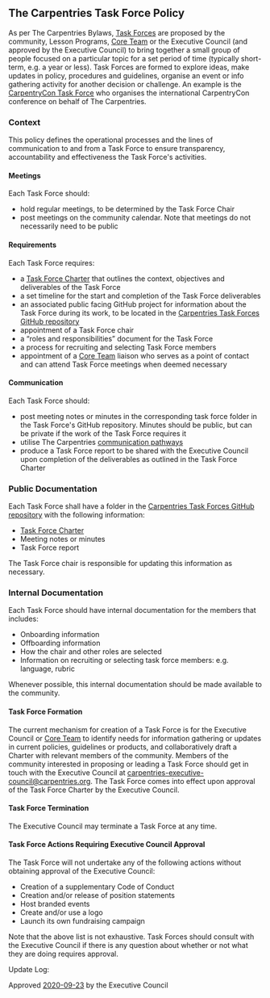 ## The Carpentries Task Force Policy

As per The Carpentries Bylaws,
[Task Forces](https://docs.carpentries.org/topic_folders/governance/bylaws.html#committees-and-task-forces) 
are proposed by the community, Lesson Programs, [Core Team](https://carpentries.org/team/) or the
Executive Council (and approved by the Executive Council) to bring together a small group of people focused on a 
particular topic for a set period of time (typically short-term, e.g. a year or less). Task Forces are formed 
to explore ideas, make updates in policy, procedures and guidelines, 
organise an event or info gathering activity for another decision or challenge. An example is the
[CarpentryCon Task Force](https://carpentries.org/carp-con-tf/) who organises the international CarpentryCon conference
on behalf of The Carpentries.

###  Context
This policy defines the operational processes and the lines of communication to and from a Task Force
to ensure transparency, accountability and effectiveness the Task Force's activities.

#### Meetings
Each Task Force should:
* hold regular meetings, to be determined by the Task Force Chair
* post meetings on the community calendar. Note that meetings do not necessarily need to be public

#### Requirements
Each Task Force requires:
* a [Task Force Charter](https://github.com/carpentries/task-forces/blob/master/task-force-charter-template.md) that outlines the context, objectives and deliverables of the Task Force
* a set timeline for the start and completion of the Task Force deliverables
* an associated public facing GitHub project for information about the Task Force during its work, to be located in the [Carpentries Task Forces GitHub repository](https://github.com/carpentries/task-forces)
* appointment of a Task Force chair
* a “roles and responsibilities” document for the Task Force
* a process for recruiting and selecting Task Force members
* appointment of a [Core Team](https://carpentries.org/team/) liaison who serves as a point of contact and can attend Task Force meetings when deemed necessary

#### Communication
Each Task Force should:
* post meeting notes or minutes in the corresponding task force folder in the Task Force's GitHub repository. Minutes should be public, but can be private if the work of the Task Force requires it
* utilise The Carpentries [communication pathways](https://docs.carpentries.org/topic_folders/communications/index.html)
* produce a Task Force report to be shared with the Executive Council upon completion of the deliverables as outlined in the Task Force Charter

### Public Documentation
Each Task Force shall have a folder in the [Carpentries Task Forces GitHub repository](https://github.com/carpentries/task-forces) with the following information:
* [Task Force Charter](https://github.com/carpentries/task-forces/blob/master/task-force-charter-template.md)
* Meeting notes or minutes
* Task Force report 

The Task Force chair is responsible for updating this information as necessary.

### Internal Documentation
Each Task Force should have internal documentation for the members that includes:
* Onboarding information
* Offboarding information
* How the chair and other roles are selected
* Information on recruiting or selecting task force members: e.g. language, rubric

Whenever possible, this internal documentation should be made available to the community.

#### Task Force Formation
The current mechanism for creation of a Task Force is for the Executive Council or [Core Team](https://carpentries.org/team/) to identify needs for information gathering or updates in current policies, guidelines or products, and collaboratively draft a Charter with relevant members of the community. Members of the community interested in proposing or leading a Task Force should get in touch with the Executive Council at carpentries-executive-council@carpentries.org. The Task Force comes into effect upon approval of the Task Force Charter by the Executive Council.

#### Task Force Termination
The Executive Council may terminate a Task Force at any time.

#### Task Force Actions Requiring Executive Council Approval
The Task Force will not undertake any of the following actions without obtaining approval of the Executive Council:
* Creation of a supplementary Code of Conduct
* Creation and/or release of position statements
* Host branded events
* Create and/or use a logo
* Launch its own fundraising campaign

Note that the above list is not exhaustive. Task Forces should consult with the Executive Council if there is any 
question about whether or not what they are doing requires approval.

Update Log:

Approved [2020-09-23](https://github.com/carpentries/executive-council-info/issues/44) by the Executive Council 
